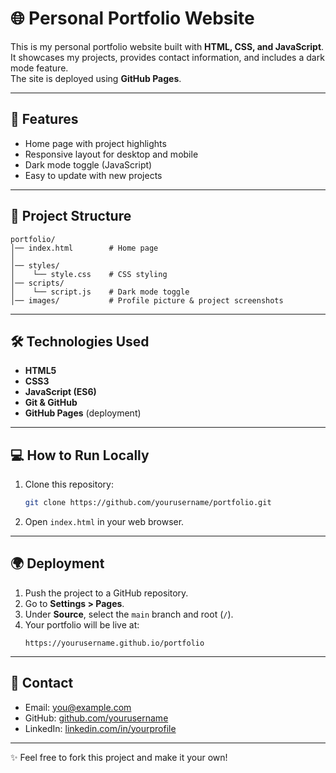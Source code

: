 # 🌐 Personal Portfolio Website

This is my personal portfolio website built with **HTML, CSS, and JavaScript**.  
It showcases my projects, provides contact information, and includes a dark mode feature.  
The site is deployed using **GitHub Pages**.

---

## 🚀 Features
- Home page with project highlights
- Responsive layout for desktop and mobile
- Dark mode toggle (JavaScript)
- Easy to update with new projects

---

## 📂 Project Structure
```
portfolio/
│── index.html        # Home page
│
│── styles/
│    └── style.css    # CSS styling
│── scripts/
│    └── script.js    # Dark mode toggle
│── images/           # Profile picture & project screenshots
```

---

## 🛠️ Technologies Used
- **HTML5**
- **CSS3**
- **JavaScript (ES6)**
- **Git & GitHub**
- **GitHub Pages** (deployment)

---

## 💻 How to Run Locally
1. Clone this repository:
   ```bash
   git clone https://github.com/yourusername/portfolio.git
   ```
2. Open `index.html` in your web browser.

---

## 🌍 Deployment
1. Push the project to a GitHub repository.
2. Go to **Settings > Pages**.
3. Under **Source**, select the `main` branch and root (`/`).
4. Your portfolio will be live at:
   ```
   https://yourusername.github.io/portfolio
   ```

---

## 📧 Contact
- Email: [you@example.com](mailto:you@example.com)  
- GitHub: [github.com/yourusername](https://github.com/yourusername)  
- LinkedIn: [linkedin.com/in/yourprofile](https://linkedin.com/in/yourprofile)  

---

✨ Feel free to fork this project and make it your own!
